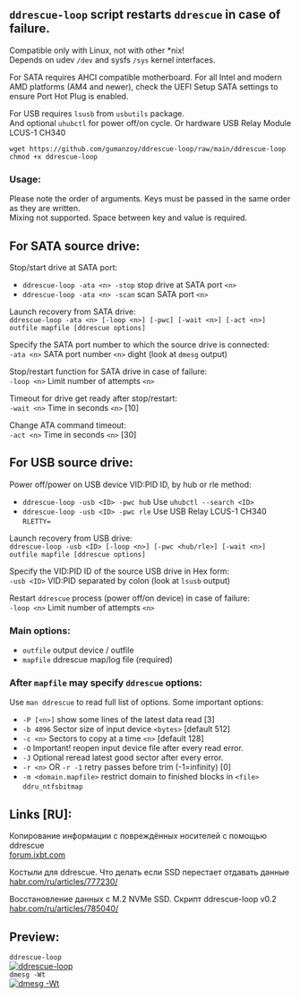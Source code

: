 ## `ddrescue-loop` script restarts `ddrescue` in case of failure.

Compatible only with Linux, not with other *nix!  
Depends on udev `/dev` and sysfs `/sys` kernel interfaces.

For SATA requires AHCI compatible motherboard. For all Intel and modern AMD platforms (AM4 and newer), check the UEFI Setup SATA settings to ensure Port Hot Plug is enabled.

For USB requires `lsusb` from `usbutils` package.  
And optional `uhubctl` for power off/on cycle. Or hardware USB Relay Module LCUS-1 CH340

```
wget https://github.com/gumanzoy/ddrescue-loop/raw/main/ddrescue-loop
chmod +x ddrescue-loop
```

### Usage:

Please note the order of arguments. Keys must be passed in the same order as they are written.  
Mixing not supported. Space between key and value is required.

## For SATA source drive:

Stop/start drive at SATA port:  
* `ddrescue-loop -ata <n> -stop`		stop drive at SATA port `<n>`  
* `ddrescue-loop -ata <n> -scan`		scan SATA port `<n>`

Launch recovery from SATA drive:  
`ddrescue-loop -ata <n> [-loop <n>] [-pwc] [-wait <n>] [-act <n>] outfile mapfile [ddrescue options]`

Specify the SATA port number to which the source drive is connected:  
`-ata <n>`		SATA port number `<n>` dight (look at `dmesg` output)

Stop/restart function for SATA drive in case of failure:  
`-loop <n>`		Limit number of attempts `<n>`

Timeout for drive get ready after stop/restart:  
`-wait <n>`		Time in seconds `<n>` [10]

Change ATA command timeout:  
`-act <n>`		Time in seconds `<n>` [30]

## For USB source drive:

Power off/power on USB device VID:PID ID, by hub or rle method:  
* `ddrescue-loop -usb <ID> -pwc hub`	Use `uhubctl --search <ID>`  
* `ddrescue-loop -usb <ID> -pwc rle`	Use USB Relay LCUS-1 CH340 `RLETTY=`

Launch recovery from USB drive:  
`ddrescue-loop -usb <ID> [-loop <n>] [-pwc <hub/rle>] [-wait <n>] outfile mapfile [ddrescue options]`

Specify the VID:PID ID of the source USB drive in Hex form:  
`-usb <ID>`	VID:PID separated by colon (look at `lsusb` output)

Restart `ddrescue` process (power off/on device) in case of failure:  
`-loop <n>`		Limit number of attempts `<n>`

### Main options:  
* `outfile`			output device / outfile  
* `mapfile`			ddrescue map/log file (required)

### After `mapfile` may specify `ddrescue` options:

Use `man ddrescue` to read full list of options. Some important options:

* `-P [<n>]`		show some lines of the latest data read [3]  
* `-b 4096`			Sector size of input device `<bytes>` [default 512]  
* `-c <n>`			Sectors to copy at a time `<n>` [default 128]  
* `-O` Important!		reopen input device file after every read error.  
* `-J` Optional		reread latest good sector after every error.  
* `-r <n>` OR `-r -1`	<n> retry passes before trim (-1=infinity) [0]  
* `-m <domain.mapfile>`	restrict domain to finished blocks in `<file>` `ddru_ntfsbitmap`

## Links [RU]:
Копирование информации с повреждённых носителей с помощью ddrescue  
[forum.ixbt.com](https://forum.ixbt.com/topic.cgi?id=11:47589-31)

Костыли для ddrescue. Что делать если SSD перестает отдавать данные  
[habr.com/ru/articles/777230/](https://habr.com/ru/articles/777230/)

Восстановление данных с M.2 NVMe SSD. Скрипт ddrescue-loop v0.2  
[habr.com/ru/articles/785040/](https://habr.com/ru/articles/785040/)

## Preview:
`ddrescue-loop`  
[![ddrescue-loop](https://asciinema.org/a/628786.svg)](https://asciinema.org/a/628786)  
`dmesg -Wt`  
[![dmesg -Wt](https://asciinema.org/a/628787.svg)](https://asciinema.org/a/628787)

